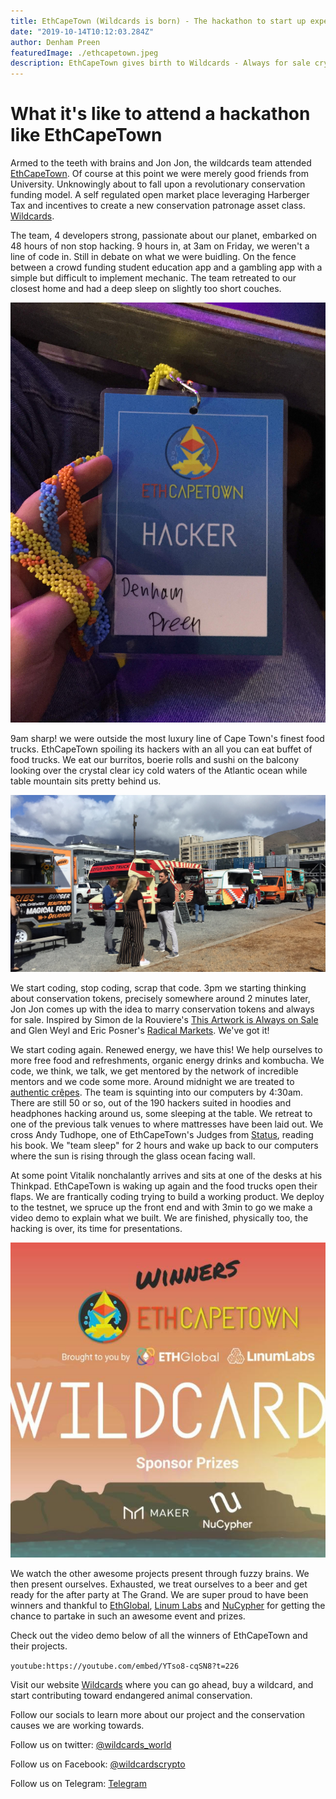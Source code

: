 ```yaml
---
title: EthCapeTown (Wildcards is born) - The hackathon to start up experience
date: "2019-10-14T10:12:03.284Z"
author: Denham Preen
featuredImage: ./ethcapetown.jpeg
description: EthCapeTown gives birth to Wildcards - Always for sale crypto conservation tokens
---
```


# What it's like to attend a hackathon like EthCapeTown

Armed to the teeth with brains and Jon Jon, the wildcards team attended [EthCapeTown](https://ethcapetown.com). Of course at this point we were merely good friends from University. Unknowingly about to fall upon a revolutionary conservation funding model. A self regulated open market place leveraging Harberger Tax and incentives to create a new conservation patronage asset class. [Wildcards](https://wildcards.world). 

The team, 4 developers strong, passionate about our planet, embarked on 48 hours of non stop hacking. 9 hours in, at 3am on Friday, we weren't a line of code in. Still in debate on what we were buidling. On the fence between a crowd funding student education app and a gambling app with a simple but difficult to implement mechanic. The team retreated to our closest home and had a deep sleep on slightly too short couches. 

![Denham Preen Hacker](./hacker.jpg "Wildcards Hackers Denham Preen EthCapeTown 2019")

9am sharp! we were outside the most luxury line of Cape Town's finest food trucks. EthCapeTown spoiling its hackers with an all you can eat buffet of food trucks. We eat our burritos, boerie rolls and sushi on the balcony looking over the crystal clear icy cold waters of the Atlantic ocean while table mountain sits pretty behind us. 

![Food trucks](./foodtrucks.jpg "Food Trucks EthCapeTown 2019")

We start coding, stop coding, scrap that code. 3pm we starting thinking about conservation tokens, precisely somewhere around 2 minutes later, Jon Jon comes up with the idea to marry conservation tokens and always for sale. Inspired by Simon de la Rouviere's [This Artwork is Always on Sale](https://thisartworkisalwaysonsale.com/) and Glen Weyl and Eric Posner's [Radical Markets](http://radicalmarkets.com/). We've got it! 

We start coding again. Renewed energy, we have this! We help ourselves to more free food and refreshments, organic energy drinks and kombucha. We code, we think, we talk, we get mentored by the network of incredible mentors and we code some more. Around midnight we are treated to [authentic crêpes](https://www.facebook.com/larozell/). The team is squinting into our computers by 4:30am. There are still 50 or so, out of the 190 hackers suited in hoodies and headphones hacking around us, some sleeping at the table. We retreat to one of the previous talk venues to where mattresses have been laid out. We cross Andy Tudhope, one of EthCapeTown's Judges from [Status](https://status.im/), reading his book. We "team sleep" for 2 hours and wake up back to our computers where the sun is rising through the glass ocean facing wall. 

At some point Vitalik nonchalantly arrives and sits at one of the desks at his Thinkpad. EthCapeTown is waking up again and the food trucks open their flaps. We are frantically coding trying to build a working product. We deploy to the testnet, we spruce up the front end and with 3min to go we make a video demo to explain what we built. We are finished, physically too, the hacking is over, its time for presentations.   

![Winners](./ethcapetown.jpeg "Wildcards are winners of EthCapeTown 2019")

We watch the other awesome projects present through fuzzy brains. We then present ourselves. Exhausted, we treat ourselves to a beer and get ready for the after party at The Grand. We are super proud to have been winners and thankful to [EthGlobal](https://ethglobal.co/), [Linum Labs](https://linumlabs.com/) and [NuCypher](https://www.nucypher.com/) for getting the chance to partake in such an awesome event and prizes. 

Check out the video demo below of all the winners of EthCapeTown and their projects.

`youtube:https://youtube.com/embed/YTso8-cqSN8?t=226`

Visit our website [Wildcards](https://wildcards.world) where you can go ahead, buy a wildcard, and start contributing toward endangered animal conservation.

Follow our socials to learn more about our project and the conservation causes we are working towards.

Follow us on twitter: [@wildcards_world](https://twitter.com/wildcards_world)

Follow us on Facebook: [@wildcardscrypto](https://www.facebook.com/wildcardscrypto)

Follow us on Telegram: [Telegram](https://t.me/wildcardsworld)



